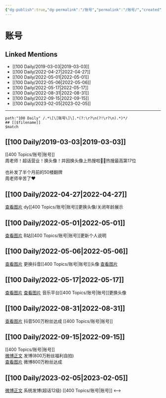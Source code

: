 ```yaml
---
{"dg-publish":true,"dg-permalink":"/账号","permalink":"/账号/","created":"2022-12-04T15:48:06.000+08:00","updated":"2023-04-10T17:24:21.542+08:00"}
---
```


# 账号

## Linked Mentions
- [[100 Daily/2019-03-03\|2019-03-03]]
- [[100 Daily/2022-04-27\|2022-04-27]]
- [[100 Daily/2022-05-01\|2022-05-01]]
- [[100 Daily/2022-05-06\|2022-05-06]]
- [[100 Daily/2022-05-17\|2022-05-17]]
- [[100 Daily/2022-08-31\|2022-08-31]]
- [[100 Daily/2022-09-15\|2022-09-15]]
- [[100 Daily/2023-02-05\|2023-02-05]]


---

```expander
path:"100 Daily" /.*\[\[账号\]\].*(?:\r?\n(?!\r?\n).*)*/
## [[$filename]]
$match
```
## [[100 Daily/2019-03-03\|2019-03-03]]
[[400 Topics/账号\|账号]]  
周老师！超话营业！换头像！并因换头像上热搜啦👏🏻热搜最高第17位  
[](https://m.weibo.cn/1736988591/4345731042901784)  
也补发了半个月前的50楼翻牌  
周老师辛苦了❤️  
[](https://m.weibo.cn/1736988591/4340106121118970)
## [[100 Daily/2022-04-27\|2022-04-27]]
[查看图片](https://wx1.sinaimg.cn/large/0088n2Pggy1h1oellx4x8j30hs0f3t9p.jpg) dy[[400 Topics/账号\|账号]]更换头像/关闭年龄展示
## [[100 Daily/2022-05-01\|2022-05-01]]
[查看图片](https://wx4.sinaimg.cn/large/0088n2Pggy1h1sy5p674gj30yi0nvjtf.jpg) B站[[400 Topics/账号\|账号]]更新个人说明
## [[100 Daily/2022-05-06\|2022-05-06]]
[查看图片](https://wx1.sinaimg.cn/large/0088n2Pggy1h1yy97pve5j30yi0twgp3.jpg) 更换抖音[[400 Topics/账号\|账号]]头像 [查看图片](https://wx1.sinaimg.cn/large/0088n2Pggy1h1yy9pkzfzj30u00u0gpf.jpg)
## [[100 Daily/2022-05-17\|2022-05-17]]
[查看图片](https://wx2.sinaimg.cn/large/0088n2Pggy1h2bpj7iwybj30u00u00v5.jpg) [查看图片](https://wx4.sinaimg.cn/large/0088n2Pggy1h2bpltbm65j30u00u0jsj.jpg) 音乐平台[[400 Topics/账号\|账号]]更换头像
## [[100 Daily/2022-08-31\|2022-08-31]]
[查看图片](https://wx2.sinaimg.cn/large/0088n2Pggy1h5qduxtplwj319k0pcmy5.jpg) 抖音500万粉丝达成 [[400 Topics/账号\|账号]]
## [[100 Daily/2022-09-15\|2022-09-15]]
[[400 Topics/账号\|账号]]  
[微博正文](https://m.weibo.cn/1736988591/4814075836766296) 发博(800万粉丝福利自拍)  
[查看图片](https://wx4.sinaimg.cn/large/0088n2Pggy1h67p3nm2l6j30yh0fmjs8.jpg) 微博800万粉丝达成
## [[100 Daily/2023-02-05\|2023-02-05]]
[微博正文](https://m.weibo.cn/1736988591/4865878019278000) 系统发博(超话12级) [[400 Topics/账号\|账号]]
<-->